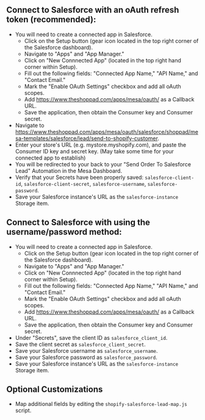 ## Connect to Salesforce with an oAuth refresh token (recommended):
- You will need to create a connected app in Salesforce.
    - Click on the Setup button (gear icon located in the top right corner of the Salesforce dashboard).
    - Navigate to "Apps" and "App Manager." 
    - Click on "New Connnected App" (located in the top right hand corner within Setup). 
    - Fill out the following fields: "Connected App Name," "API Name," and "Contact Email."
    - Mark the "Enable OAuth Settings" checkbox and add all oAuth scopes.
    - Add https://www.theshoppad.com/apps/mesa/oauth/ as a Callback URL.
    - Save the application, then obtain the Consumer key and Consumer secret.
- Navigate to https://www.theshoppad.com/apps/mesa/oauth/salesforce/shoppad/mesa-templates/salesforce/lead/send-to-shopify-customer.
- Enter your store's URL (e.g. mystore.myshopify.com), and paste the Consumer ID key and secret key. (May take some time for your connected app to establish)
- You will be redirected to your back to your "Send Order To Salesforce Lead" Automation in the Mesa Dashboard.
- Verify that your Secrets have been properly saved: `salesforce-client-id`, `salesforce-client-secret`, `salesforce-username`, `salesforce-password`.
- Save your Salesforce instance's URL as the `salesforce-instance` Storage item.

## Connect to Salesforce with using the username/password method:
- You will need to create a connected app in Salesforce.
    - Click on the Setup button (gear icon located in the top right corner of the Salesforce dashboard).
    - Navigate to "Apps" and "App Manager." 
    - Click on "New Connnected App" (located in the top right hand corner within Setup). 
    - Fill out the following fields: "Connected App Name," "API Name," and "Contact Email."
    - Mark the "Enable OAuth Settings" checkbox and add all oAuth scopes.
    - Add https://www.theshoppad.com/apps/mesa/oauth/ as a Callback URL.
    - Save the application, then obtain the Consumer key and Consumer secret.
- Under "Secrets", save the client ID as `salesforce_client_id`.
- Save the client secret as `salesforce_client_secret`.
- Save your Salesforce username as `salesforce_username`.
- Save your Salesforce password as `salesforce_password`.
- Save your Salesforce instance's URL as the `salesforce-instance` Storage item.

## Optional Customizations
- Map additional fields by editing the `shopify-salesforce-lead-map.js` script.